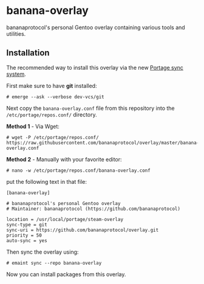 # banana-overlay

bananaprotocol's personal Gentoo overlay containing various tools and utilities.

## Installation

The recommended way to install this overlay via the new [Portage sync system](https://wiki.gentoo.org/wiki/Project:Portage/Sync).

First make sure to have **git** installed:

    # emerge --ask --verbose dev-vcs/git

Next copy the `banana-overlay.conf` file from this repository into the `/etc/portage/repos.conf/` directory.

**Method 1** - Via Wget:

    # wget -P /etc/portage/repos.conf/ https://raw.githubusercontent.com/bananaprotocol/overlay/master/banana-overlay.conf 

**Method 2** - Manually with your favorite editor:

    # nano -w /etc/portage/repos.conf/banana-overlay.conf

put the following text in that file:
```
[banana-overlay]

# bananaprotocol's personal Gentoo overlay
# Maintainer: bananaprotocol (https://github.com/bananaprotocol)

location = /usr/local/portage/steam-overlay
sync-type = git
sync-uri = https://github.com/bananaprotocol/overlay.git
priority = 50
auto-sync = yes
```

Then sync the overlay using:

    # emaint sync --repo banana-overlay

Now you can install packages from this overlay.


